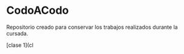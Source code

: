 # CodoACodo
Repositorio creado para conservar los trabajos realizados durante la cursada.

[clase 1](cl